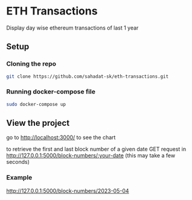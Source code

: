 # ETH Transactions

Display day wise ethereum transactions of last 1 year

## Setup

### Cloning the repo

```bash
git clone https://github.com/sahadat-sk/eth-transactions.git
```

### Running docker-compose file

```bash
sudo docker-compose up
```

## View the project

go to <http://localhost:3000/> to see the chart

to retrieve the first and last block number of a given date GET request in <http://127.0.0.1:5000/block-numbers/:your-date>
(this may take a few seconds)

### Example

<http://127.0.0.1:5000/block-numbers/2023-05-04>
